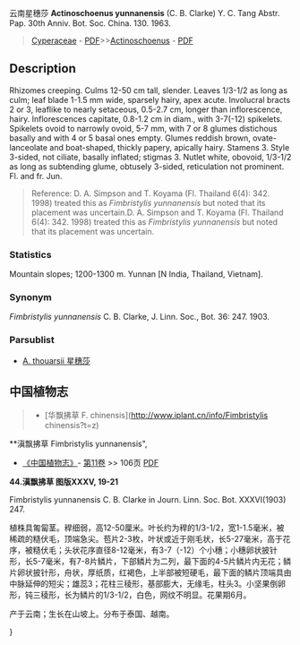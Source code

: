 云南星穗莎 **Actinoschoenus yunnanensis** (C. B. Clarke) Y. C. Tang Abstr. Pap. 30th Anniv. Bot. Soc. China. 130. 1963.

> [Cyperaceae](http://www.iplant.cn/info/Cyperaceae?t=foc) - [PDF](http://www.iplant.cn/foc/pdf/Cyperaceae.pdf)>>[Actinoschoenus](Actinoschoenus-星穗莎属.md) - [PDF](http://www.iplant.cn/foc/pdf/Actinoschoenus.pdf)

## Description

Rhizomes creeping. Culms 12-50 cm tall, slender. Leaves 1/3-1/2 as long as culm; leaf blade 1-1.5 mm wide, sparsely hairy, apex acute. Involucral bracts 2 or 3, leaflike to nearly setaceous, 0.5-2.7 cm, longer than inflorescence, hairy. Inflorescences capitate, 0.8-1.2 cm in diam., with 3-7(-12) spikelets. Spikelets ovoid to narrowly ovoid, 5-7 mm, with 7 or 8 glumes distichous basally and with 4 or 5 basal ones empty. Glumes reddish brown, ovate-lanceolate and boat-shaped, thickly papery, apically hairy. Stamens 3. Style 3-sided, not ciliate, basally inflated; stigmas 3. Nutlet white, obovoid, 1/3-1/2 as long as subtending glume, obtusely 3-sided, reticulation not prominent. Fl. and fr. Jun.


> Reference: 
> D. A. Simpson and T. Koyama (Fl. Thailand 6(4): 342. 1998) treated this as *Fimbristylis yunnanensis* but noted that its placement was uncertain.D. A. Simpson and T. Koyama (Fl. Thailand 6(4): 342. 1998) treated this as *Fimbristylis yunnanensis* but noted that its placement was uncertain.

### Statistics
Mountain slopes; 1200-1300 m. Yunnan [N India, Thailand, Vietnam].

### Synonym
*Fimbristylis yunnanensis* C. B. Clarke, J. Linn. Soc., Bot. 36: 247. 1903.

### Parsublist

* [A.  thouarsii  星穗莎](Actinoschoenus-thouarsii-星穗莎.md)

## 中国植物志

> * [华飘拂草  F.  chinensis](http://www.iplant.cn/info/Fimbristylis chinensis?t=z)


**滇飘拂草 Fimbristylis yunnanensis",

* [《中国植物志》](http://www.iplant.cn/frps)- [第11卷](http://www.iplant.cn/frps/vol/11) >> 106页 [PDF](http://www.iplant.cn/frps/pdf/11/106.pdf)


**44.滇飘拂草 图版XXXV, 19-21**

Fimbristylis yunnanensis C. B. Clarke in Journ. Linn. Soc. Bot. XXXVI(1903) 247.

植株具匍匐茎。稈细弱，高12-50厘米。叶长约为稈的1/3-1/2，宽1-1.5毫米，被稀疏的糙伏毛，顶端急尖。苞片2-3枚，叶状或近于刚毛状，长5-27毫米，高于花序，被糙伏毛；头状花序直径8-12毫米，有3-7（-12）个小穗；小穗卵状披针形，长5-7毫米，有7-8片鳞片，下部鳞片为二列，最下面的4-5片鳞片内无花；鳞片卵状披针形，舟状，厚纸质，红褐色，上半部被短硬毛，最下面的鳞片顶端具由中脉延伸的短尖；雄蕊3；花柱三稜形，基部膨大，无缘毛，柱头3。小坚果倒卵形，钝三稜形，长为鳞片的1/3-1/2，白色，网纹不明显。花果期6月。

产于云南；生长在山坡上。分布于泰国、越南。

}